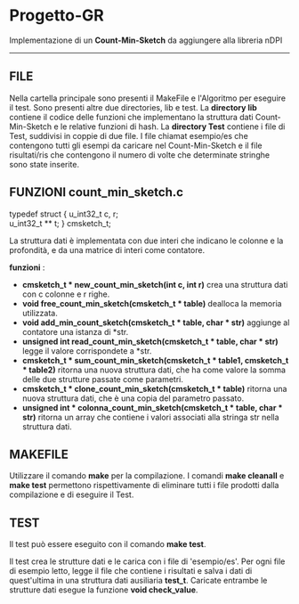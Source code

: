 # Progetto-GR
Implementazione di un **Count-Min-Sketch** da aggiungere alla libreria nDPI
***
## FILE
Nella cartella principale sono presenti il MakeFile e l'Algoritmo per eseguire il test.
Sono presenti altre due directories, lib e test. La **directory lib** contiene il codice delle funzioni che
implementano la struttura dati Count-Min-Sketch e le relative funzioni di hash.
La **directory Test** contiene i file di Test, suddivisi in coppie di due file. I file chiamat esempio/es che contengono tutti gli esempi da
caricare nel Count-Min-Sketch e il file risultati/ris che contengono il numero di volte che determinate stringhe sono state inserite.

## FUNZIONI count_min_sketch.c 
  
  typedef struct {
     u_int32_t c, r;     
            u_int32_t ** t;
  } cmsketch_t;
  
  La struttura dati è implementata con due interi che indicano le colonne e la profondità, e da 
  una matrice di interi come contatore.
  
  **funzioni** :
   * **cmsketch_t * new_count_min_sketch(int c, int r)** crea una struttura dati con c colonne e r righe.
   *  **void free_count_min_sketch(cmsketch_t * table)** dealloca la memoria utilizzata.
   *  **void add_min_count_sketch(cmsketch_t * table, char * str)** aggiunge al contatore una istanza di *str.
   *  **unsigned int read_count_min_sketch(cmsketch_t * table, char * str)** legge il valore corrispondete a *str.
   *  **cmsketch_t * sum_count_min_sketch(cmsketch_t * table1, cmsketch_t * table2)** ritorna una nuova struttura dati, che ha come valore la somma delle due strutture passate come parametri.
   *  **cmsketch_t * clone_count_min_sketch(cmsketch_t * table)** ritorna una nuova struttura dati, che è una copia del parametro passato.
   *  **unsigned int * colonna_count_min_sketch(cmsketch_t * table, char * str)** ritorna un array che contiene i valori associati alla stringa str nella struttura dati.
   
## MAKEFILE
 Utilizzare il comando **make** per la compilazione.
 I comandi **make cleanall** e **make test** permettono rispettivamente di eliminare tutti i file prodotti dalla compilazione e di eseguire il Test.
 
 ## TEST
 Il test può essere eseguito con il comando **make test**.
 
 Il test crea le strutture dati e le carica con i file di 'esempio/es'. Per ogni file di esempio letto, legge il file che contiene i risultati e salva i dati di quest'ultima in una struttura dati ausiliaria **test_t**. Caricate entrambe le strutture dati esegue la funzione **void check_value**.
 
  
  
  
